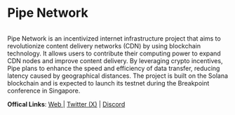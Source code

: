 # Pipe Network

<figure><img src="https://pbs.twimg.com/profile_banners/1516520874634932226/1725638716/1500x500" alt=""><figcaption></figcaption></figure>

Pipe Network is an incentivized internet infrastructure project that aims to revolutionize content delivery networks (CDN) by using blockchain technology. It allows users to contribute their computing power to expand CDN nodes and improve content delivery. By leveraging crypto incentives, Pipe plans to enhance the speed and efficiency of data transfer, reducing latency caused by geographical distances. The project is built on the Solana blockchain and is expected to launch its testnet during the Breakpoint conference in Singapore.

**Offical Links**: [Web ](https://pipe.network/)| [Twitter (X)](https://x.com/pipenetwork) | [Discord](https://discord.gg/e4YNnt5y4r)
